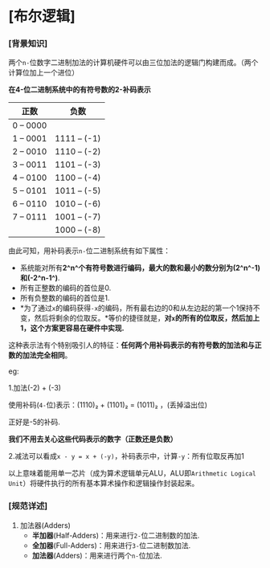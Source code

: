 # [布尔逻辑]

### [背景知识]

两个`n-`位数字二进制加法的计算机硬件可以由三位加法的逻辑门构建而成。（两个计算位加上一个进位）

**在4-位二进制系统中的有符号数的2-补码表示**

| 正数     | 负数        |
| -------- | ----------- |
| 0 – 0000 |             |
| 1 – 0001 | 1111 – (-1) |
| 2 – 0010 | 1110 – (-2) |
| 3 – 0011 | 1101 – (-3) |
| 4 – 0100 | 1100 – (-4) |
| 5 – 0101 | 1011 – (-5) |
| 6 – 0110 | 1010 – (-6) |
| 7 – 0111 | 1001 – (-7) |
|          | 1000 – (-8) |

由此可知，用补码表示`n-`位二进制系统有如下属性：

- 系统能对所有**2^n^**个有符号数进行编码，最大的数和最小的数分别为**(2^n^-1)**和**(-2^n-1^)**.
- 所有正整数的编码的首位是0.
- 所有负整数的编码的首位是1.
- *为了通过`x`的编码获得`-x`的编码，所有最右边的0和从左边起的第一个1保持不变，然后将剩余的位取反。*等价的捷径就是，**对`x`的所有的位取反，然后加上1，这个方案更容易在硬件中实现.**

这种表示法有个特别吸引人的特征：**任何两个用补码表示的有符号数的加法和与正数的加法完全相同**。

eg: 

1.加法(-2) + (-3)

使用补码(`4-`位)表示：(1110)₂ + (1101)₂  = (1011)₂  ，(丢掉溢出位)

正好是-5的补码.

**我们不用去关心这些代码表示的数字（正数还是负数）**

2.减法可以看成`x - y = x + (-y)`，补码表示中，计算`-y`：所有位取反再加1



以上意味着能用单一芯片（成为算术逻辑单元ALU，ALU即`Arithmetic Logical Unit`）将硬件执行的所有基本算术操作和逻辑操作封装起来。



### [规范详述]

1. 加法器(Adders)
   - **半加器**(Half-Adders)：用来进行`2-`位二进制数的加法.
   - **全加器**(Full-Adders)：用来进行`3-`位二进制数加法.
   - **加法器**(Adders)：用来进行两个`n-`位加法.

